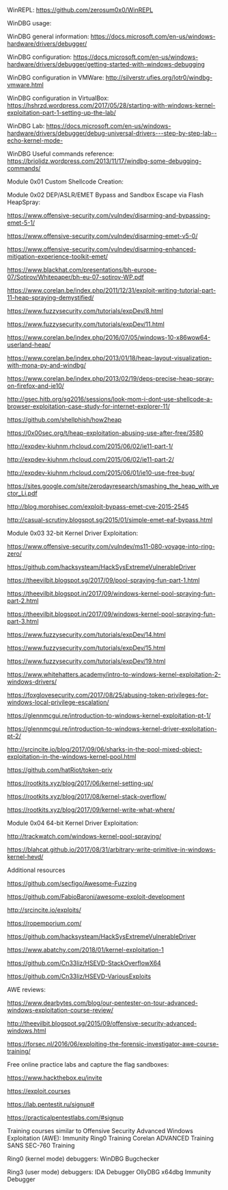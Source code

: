 WinREPL: https://github.com/zerosum0x0/WinREPL

WinDBG usage:


WinDBG general information: https://docs.microsoft.com/en-us/windows-hardware/drivers/debugger/

WinDBG configuration: https://docs.microsoft.com/en-us/windows-hardware/drivers/debugger/getting-started-with-windows-debugging

WinDBG configuration in VMWare: http://silverstr.ufies.org/lotr0/windbg-vmware.html

WinDBG configuration in VirtualBox: https://hshrzd.wordpress.com/2017/05/28/starting-with-windows-kernel-exploitation-part-1-setting-up-the-lab/

WinDBG Lab: https://docs.microsoft.com/en-us/windows-hardware/drivers/debugger/debug-universal-drivers---step-by-step-lab--echo-kernel-mode-

WinDBG Useful commands reference: https://briolidz.wordpress.com/2013/11/17/windbg-some-debugging-commands/


Module 0x01 Custom Shellcode Creation:


Module 0x02 DEP/ASLR/EMET Bypass and Sandbox Escape via Flash HeapSpray:

https://www.offensive-security.com/vulndev/disarming-and-bypassing-emet-5-1/

https://www.offensive-security.com/vulndev/disarming-emet-v5-0/

https://www.offensive-security.com/vulndev/disarming-enhanced-mitigation-experience-toolkit-emet/

https://www.blackhat.com/presentations/bh-europe-07/Sotirov/Whitepaper/bh-eu-07-sotirov-WP.pdf

https://www.corelan.be/index.php/2011/12/31/exploit-writing-tutorial-part-11-heap-spraying-demystified/

https://www.fuzzysecurity.com/tutorials/expDev/8.html

https://www.fuzzysecurity.com/tutorials/expDev/11.html

https://www.corelan.be/index.php/2016/07/05/windows-10-x86wow64-userland-heap/

https://www.corelan.be/index.php/2013/01/18/heap-layout-visualization-with-mona-py-and-windbg/

https://www.corelan.be/index.php/2013/02/19/deps-precise-heap-spray-on-firefox-and-ie10/

http://gsec.hitb.org/sg2016/sessions/look-mom-i-dont-use-shellcode-a-browser-exploitation-case-study-for-internet-explorer-11/

https://github.com/shellphish/how2heap

https://0x00sec.org/t/heap-exploitation-abusing-use-after-free/3580

http://expdev-kiuhnm.rhcloud.com/2015/06/02/ie11-part-1/

http://expdev-kiuhnm.rhcloud.com/2015/06/02/ie11-part-2/

http://expdev-kiuhnm.rhcloud.com/2015/06/01/ie10-use-free-bug/

https://sites.google.com/site/zerodayresearch/smashing_the_heap_with_vector_Li.pdf

http://blog.morphisec.com/exploit-bypass-emet-cve-2015-2545

http://casual-scrutiny.blogspot.sg/2015/01/simple-emet-eaf-bypass.html


Module 0x03 32-bit Kernel Driver Exploitation:


https://www.offensive-security.com/vulndev/ms11-080-voyage-into-ring-zero/

https://github.com/hacksysteam/HackSysExtremeVulnerableDriver

https://theevilbit.blogspot.sg/2017/09/pool-spraying-fun-part-1.html

https://theevilbit.blogspot.in/2017/09/windows-kernel-pool-spraying-fun-part-2.html

https://theevilbit.blogspot.in/2017/09/windows-kernel-pool-spraying-fun-part-3.html

https://www.fuzzysecurity.com/tutorials/expDev/14.html

https://www.fuzzysecurity.com/tutorials/expDev/15.html

https://www.fuzzysecurity.com/tutorials/expDev/19.html

https://www.whitehatters.academy/intro-to-windows-kernel-exploitation-2-windows-drivers/

https://foxglovesecurity.com/2017/08/25/abusing-token-privileges-for-windows-local-privilege-escalation/

https://glennmcgui.re/introduction-to-windows-kernel-exploitation-pt-1/

https://glennmcgui.re/introduction-to-windows-kernel-driver-exploitation-pt-2/

http://srcincite.io/blog/2017/09/06/sharks-in-the-pool-mixed-object-exploitation-in-the-windows-kernel-pool.html

https://github.com/hatRiot/token-priv

https://rootkits.xyz/blog/2017/06/kernel-setting-up/

https://rootkits.xyz/blog/2017/08/kernel-stack-overflow/

https://rootkits.xyz/blog/2017/09/kernel-write-what-where/


Module 0x04 64-bit Kernel Driver Exploitation:


http://trackwatch.com/windows-kernel-pool-spraying/

https://blahcat.github.io/2017/08/31/arbitrary-write-primitive-in-windows-kernel-hevd/ 



Additional resources


https://github.com/secfigo/Awesome-Fuzzing

https://github.com/FabioBaroni/awesome-exploit-development

http://srcincite.io/exploits/

https://ropemporium.com/

https://github.com/hacksysteam/HackSysExtremeVulnerableDriver

https://www.abatchy.com/2018/01/kernel-exploitation-1

https://github.com/Cn33liz/HSEVD-StackOverflowX64

https://github.com/Cn33liz/HSEVD-VariousExploits


AWE reviews:


https://www.dearbytes.com/blog/our-pentester-on-tour-advanced-windows-exploitation-course-review/

http://theevilbit.blogspot.sg/2015/09/offensive-security-advanced-windows.html

https://forsec.nl/2016/06/exploiting-the-forensic-investigator-awe-course-training/


Free online practice labs and capture the flag sandboxes:


https://www.hackthebox.eu/invite

https://exploit.courses

https://lab.pentestit.ru/signup#

https://practicalpentestlabs.com/#signup

Training courses similar to Offensive Security Advanced Windows Exploitation (AWE):
Immunity Ring0 Training
Corelan ADVANCED Training
SANS SEC-760 Training

Ring0 (kernel mode) debuggers:
WinDBG
Bugchecker

Ring3 (user mode) debuggers:
IDA Debugger
OllyDBG
x64dbg
Immunity Debugger

